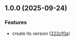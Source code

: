 ## 1.0.0 (2025-09-24)


### Features

* create lts version ([222cf0a](https://github.com/HOSTAQUI/pdf.maker/commit/222cf0a0230028e23c510e352d44f83cc4c81163))

